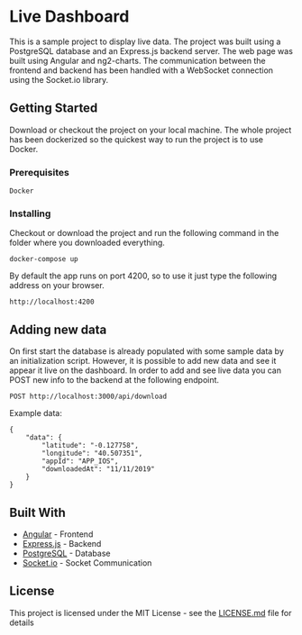 # Live Dashboard

This is a sample project to display live data. The project was built using a PostgreSQL database and an Express.js backend server. The web page was built using Angular and ng2-charts. The communication between the frontend and backend has been handled with a WebSocket connection using the Socket.io library.

## Getting Started

Download or checkout the project on your local machine.
The whole project has been dockerized so the quickest way to run the project is to use Docker.

### Prerequisites

```
Docker
```

### Installing

Checkout or download the project and run the following command in the folder where you downloaded everything.

```
docker-compose up
```

By default the app runs on port 4200, so to use it just type the following address on your browser.

```
http://localhost:4200
```

## Adding new data

On first start the database is already populated with some sample data by an initialization script. However, it is possible to add new data and see it appear it live on the dashboard. 
In order to add and see live data you can POST new info to the backend at the following endpoint.

```
POST http://localhost:3000/api/download
```

Example data:
```
{
	"data": {
		"latitude": "-0.127758", 
		"longitude": "40.507351", 
		"appId": "APP_IOS", 
		"downloadedAt": "11/11/2019"	
	}
}
```

## Built With

* [Angular](https://angular.io) - Frontend
* [Express.js](https://expressjs.com) - Backend
* [PostgreSQL](https://www.postgresql.org) - Database
* [Socket.io](https://socket.io) - Socket Communication


## License

This project is licensed under the MIT License - see the [LICENSE.md](LICENSE.md) file for details
